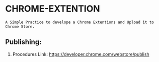 # CHROME-EXTENTION

    A Simple Practice to develope a Chrome Extentions and Upload it to Chrome Store.

## Publishing:
1. Procedures Link: https://developer.chrome.com/webstore/publish
